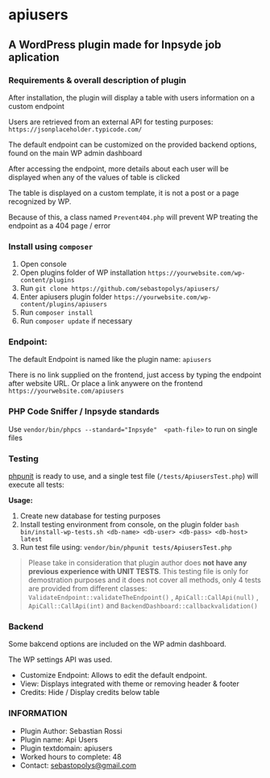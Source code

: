 # apiusers

## A WordPress plugin made for Inpsyde job aplication

### Requirements & overall description of plugin

After installation, the plugin will display a table with users information on a custom endpoint

Users are retrieved from an external API for testing purposes: ```https://jsonplaceholder.typicode.com/```

The default endpoint can be customized on the provided backend options, found on the main WP admin dashboard

After accessing the endpoint, more details about each user will be displayed when any of the values of table is clicked

The table is displayed on a custom template, it is not a post or a page recognized by WP.

Because of this, a class named ```Prevent404.php``` will prevent WP treating the endpoint as a 404 page / error


### Install using ```composer```

1. Open console
2. Open plugins folder of WP installation ```https://yourwebsite.com/wp-content/plugins```
3. Run ```git clone https://github.com/sebastopolys/apiusers/```
4. Enter apiusers plugin folder  ```https://yourwebsite.com/wp-content/plugins/apiusers```
5. Run ```composer install```
6. Run ```composer update``` if necessary


### Endpoint:
The default Endpoint is named like the plugin name: ```apiusers```

There is no link supplied on the frontend, just access by typing the endpoint after website URL. Or place a link anywere on the frontend
```https://yourwebsite.com/apiusers```


### PHP Code Sniffer / Inpsyde standards

Use ```vendor/bin/phpcs --standard="Inpsyde"  <path-file>``` to run on single files

### Testing

[phpunit](https://phpunit.de/) is ready to use, and a single test file (```/tests/ApiusersTest.php```) will execute all tests:

**Usage:**
1. Create new database for testing purposes
2. Install testing environment from console, on the plugin folder ```bash bin/install-wp-tests.sh <db-name> <db-user> <db-pass> <db-host> latest```
3. Run test file using: ```vendor/bin/phpunit tests/ApiusersTest.php```

> Please take in consideration that plugin author does **not have any previous experience with UNIT TESTS**. This testing file is only for demostration purposes and it does not cover all methods, only 4 tests are provided from different classes:``` ValidateEndpoint::validateTheEndpoint()``` , ```ApiCall::CallApi(null)``` , ```ApiCall::CallApi(int)``` and ```BackendDashboard::callbackvalidation()```

### Backend

Some bakcend options are included on the WP admin dashboard.

The WP settings API was used.

- Customize Endpoint: Allows to edit the default endpoint.
- View: Displays integrated with theme or removing header & footer
- Credits: Hide / Display credits below table

### INFORMATION

- Plugin Author: Sebastian Rossi
- Plugin name: Api Users
- Plugin textdomain: apiusers
- Worked hours to complete: 48
- Contact: sebastopolys@gmail.com

